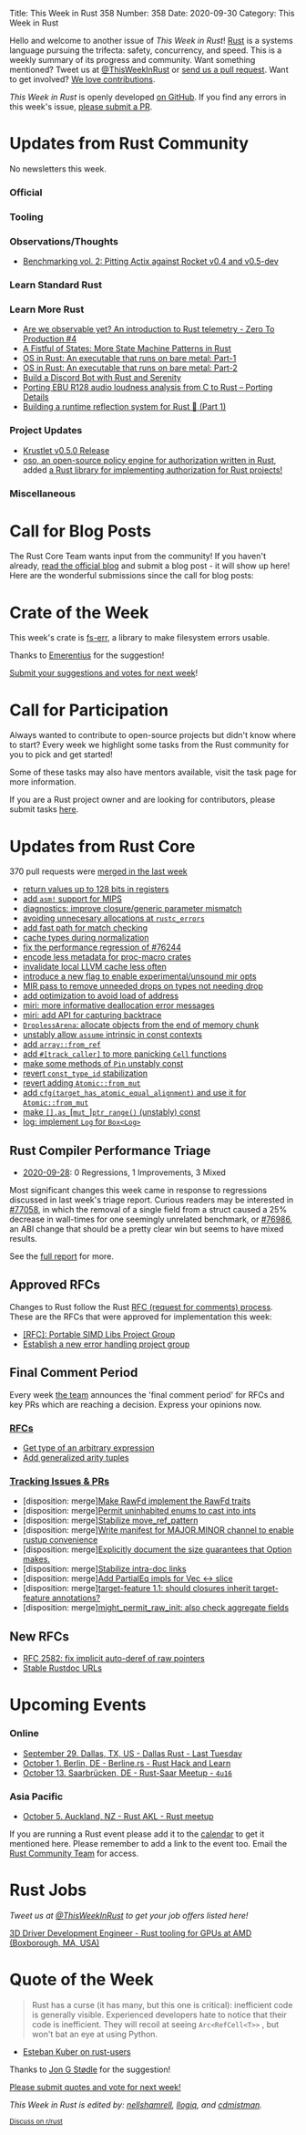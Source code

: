 Title: This Week in Rust 358
Number: 358
Date: 2020-09-30
Category: This Week in Rust

Hello and welcome to another issue of *This Week in Rust*!
[Rust](http://rust-lang.org) is a systems language pursuing the trifecta: safety, concurrency, and speed.
This is a weekly summary of its progress and community.
Want something mentioned? Tweet us at [@ThisWeekInRust](https://twitter.com/ThisWeekInRust) or [send us a pull request](https://github.com/emberian/this-week-in-rust).
Want to get involved? [We love contributions](https://github.com/rust-lang/rust/blob/master/CONTRIBUTING.md).

*This Week in Rust* is openly developed [on GitHub](https://github.com/emberian/this-week-in-rust).
If you find any errors in this week's issue, [please submit a PR](https://github.com/emberian/this-week-in-rust/pulls).

# Updates from Rust Community

No newsletters this week.

### Official

### Tooling

### Observations/Thoughts
* [Benchmarking vol. 2: Pitting Actix against Rocket v0.4 and v0.5-dev](https://matej.laitl.cz/bench-actix-rocket/)

### Learn Standard Rust

### Learn More Rust
* [Are we observable yet? An introduction to Rust telemetry - Zero To Production #4](https://www.lpalmieri.com/posts/2020-09-27-zero-to-production-4-are-we-observable-yet/)
* [A Fistful of States: More State Machine Patterns in Rust](https://deislabs.io/posts/a-fistful-of-states/)
* [OS in Rust: An executable that runs on bare metal: Part-1](https://blog.knoldus.com/os-in-rust-an-executable-that-runs-on-bare-metal-part-1/)
* [OS in Rust: An executable that runs on bare metal: Part-2](https://blog.knoldus.com/os-in-rust-an-executable-that-runs-on-bare-metal-part-2/)
* [Build a Discord Bot with Rust and Serenity](https://developers.facebook.com/blog/post/2020/09/30/build-discord-bot-with-rust-and-serenity/)
* [Porting EBU R128 audio loudness analysis from C to Rust – Porting Details](https://coaxion.net/blog/2020/09/porting-ebu-r128-audio-loudness-analysis-from-c-to-rust-porting-details/)
* [Building a runtime reflection system for Rust 🦀️ (Part 1)](https://www.osohq.com/post/rust-reflection-pt-1)

### Project Updates
* [Krustlet v0.5.0 Release](https://github.com/deislabs/krustlet/releases/tag/v0.5.0)
* [oso, an open-source policy engine for authorization written in Rust](https://github.com/osohq/oso), added [a Rust library for implementing authorization for Rust projects!](https://docs.rs/oso/0.6.0-alpha/oso/)

### Miscellaneous

# Call for Blog Posts

The Rust Core Team wants input from the community!
If you haven't already, [read the official blog](https://blog.rust-lang.org/2020/09/03/Planning-2021-Roadmap.html) and submit a blog post - it will show up here!
Here are the wonderful submissions since the call for blog posts:

# Crate of the Week

This week's crate is [fs-err](https://crates.io/crates/fs-err), a library to make filesystem errors usable.

Thanks to [Emerentius](https://users.rust-lang.org/t/crate-of-the-week/2704/821) for the suggestion!

[Submit your suggestions and votes for next week][submit_crate]!

[submit_crate]: https://users.rust-lang.org/t/crate-of-the-week/2704

# Call for Participation

Always wanted to contribute to open-source projects but didn't know where to start?
Every week we highlight some tasks from the Rust community for you to pick and get started!

Some of these tasks may also have mentors available, visit the task page for more information.

If you are a Rust project owner and are looking for contributors, please submit tasks [here][guidelines].

[guidelines]: https://users.rust-lang.org/t/twir-call-for-participation/4821

# Updates from Rust Core

370 pull requests were [merged in the last week][merged]

[merged]: https://github.com/search?q=is%3Apr+org%3Arust-lang+is%3Amerged+merged%3A2020-09-21..2020-09-28

* [return values up to 128 bits in registers](https://github.com/rust-lang/rust/pull/76986)
* [add `asm!` support for MIPS](https://github.com/rust-lang/rust/pull/76839)
* [diagnostics: improve closure/generic parameter mismatch](https://github.com/rust-lang/rust/pull/76711)
* [avoiding unnecesary allocations at `rustc_errors`](https://github.com/rust-lang/rust/pull/76846)
* [add fast path for match checking](https://github.com/rust-lang/rust/pull/76918)
* [cache types during normalization](https://github.com/rust-lang/rust/pull/76928)
* [fix the performance regression of #76244](https://github.com/rust-lang/rust/pull/76913)
* [encode less metadata for proc-macro crates](https://github.com/rust-lang/rust/pull/76897)
* [invalidate local LLVM cache less often](https://github.com/rust-lang/rust/pull/77126)
* [introduce a new flag to enable experimental/unsound mir opts](https://github.com/rust-lang/rust/pull/76899)
* [MIR pass to remove unneeded drops on types not needing drop](https://github.com/rust-lang/rust/pull/76673)
* [add optimization to avoid load of address](https://github.com/rust-lang/rust/pull/76683)
* [miri: more informative deallocation error messages](https://github.com/rust-lang/rust/pull/77047)
* [miri: add API for capturing backtrace](https://github.com/rust-lang/miri/pull/1559)
* [`DroplessArena`: allocate objects from the end of memory chunk](https://github.com/rust-lang/rust/pull/77014)
* [unstably allow `assume` intrinsic in const contexts](https://github.com/rust-lang/rust/pull/76973)
* [add `array::from_ref`](https://github.com/rust-lang/rust/pull/77074)
* [add `#[track_caller]` to more panicking `Cell` functions](https://github.com/rust-lang/rust/pull/77055)
* [make some methods of `Pin` unstably const](https://github.com/rust-lang/rust/pull/76655)
* [revert `const_type_id` stabilization](https://github.com/rust-lang/rust/pull/77083)
* [revert adding `Atomic::from_mut`](https://github.com/rust-lang/rust/pull/76967)
* [add `cfg(target_has_atomic_equal_alignment)` and use it for `Atomic::from_mut`](https://github.com/rust-lang/rust/pull/76965)
* [make `[].as_`[`mut_`]`ptr_range()` (unstably) const](https://github.com/rust-lang/rust/pull/77097)
* [log: implement `Log` for `Box<Log>`](https://github.com/rust-lang/log/pull/414)

## Rust Compiler Performance Triage

* [2020-09-28](https://github.com/rust-lang/rustc-perf/blob/master/triage/2020-09-28.md):
0 Regressions, 1 Improvements, 3 Mixed


Most significant changes this week came in response to regressions discussed in
last week's triage report. Curious readers may be interested in
[#77058](https://github.com/rust-lang/rust/issues/77058), in which the removal
of a single field from a struct caused a 25% decrease in wall-times for one
seemingly unrelated benchmark, or
[#76986](https://github.com/rust-lang/rust/issues/76986), an ABI change that
should be a pretty clear win but seems to have mixed results.

See the [full report](https://github.com/rust-lang/rustc-perf/blob/master/triage/2020-09-28.md) for more.

## Approved RFCs

Changes to Rust follow the Rust [RFC (request for comments) process](https://github.com/rust-lang/rfcs#rust-rfcs). These
are the RFCs that were approved for implementation this week:

* [[RFC]: Portable SIMD Libs Project Group](https://github.com/rust-lang/rfcs/pull/2977)
* [Establish a new error handling project group](https://github.com/rust-lang/rfcs/pull/2965)

## Final Comment Period

Every week [the team](https://www.rust-lang.org/team.html) announces the
'final comment period' for RFCs and key PRs which are reaching a
decision. Express your opinions now.

### [RFCs](https://github.com/rust-lang/rfcs/labels/final-comment-period)
* [Get type of an arbitrary expression](https://github.com/rust-lang/rfcs/pull/2706)
* [Add generalized arity tuples](https://github.com/rust-lang/rfcs/pull/2702)

### [Tracking Issues & PRs](https://github.com/rust-lang/rust/labels/final-comment-period)

* [disposition: merge][Make RawFd implement the RawFd traits](https://github.com/rust-lang/rust/pull/76969)
* [disposition: merge][Permit uninhabited enums to cast into ints](https://github.com/rust-lang/rust/pull/76199)
* [disposition: merge][Stabilize move_ref_pattern](https://github.com/rust-lang/rust/pull/76119)
* [disposition: merge][Write manifest for MAJOR.MINOR channel to enable rustup convenience](https://github.com/rust-lang/rust/pull/76107)
* [disposition: merge][Explicitly document the size guarantees that Option makes.](https://github.com/rust-lang/rust/pull/75454)
* [disposition: merge][Stabilize intra-doc links](https://github.com/rust-lang/rust/pull/74430)
* [disposition: merge][Add PartialEq impls for Vec <-> slice](https://github.com/rust-lang/rust/pull/74194)
* [disposition: merge][target-feature 1.1: should closures inherit target-feature annotations?](https://github.com/rust-lang/rust/issues/73631)
* [disposition: merge][might_permit_raw_init: also check aggregate fields](https://github.com/rust-lang/rust/pull/71274)

## New RFCs

* [RFC 2582: fix implicit auto-deref of raw pointers](https://github.com/rust-lang/rfcs/pull/2987)
* [Stable Rustdoc URLs](https://github.com/rust-lang/rfcs/pull/2988)

# Upcoming Events

### Online
* [September 29. Dallas, TX, US - Dallas Rust - Last Tuesday](https://www.meetup.com/Dallas-Rust/events/jqxqwrybcmbmc/)
* [October 1. Berlin, DE - Berline.rs - Rust Hack and Learn](https://www.meetup.com/opentechschool-berlin/events/txcprrybcnbcb/)
* [October 13. Saarbrücken, DE - Rust-Saar Meetup - `4u16`](https://www.meetup.com/Rust-Saar/events/273252813/)

### Asia Pacific
* [October 5. Auckland, NZ - Rust AKL - Rust meetup](https://www.meetup.com/rust-akl/events/266876708/)

If you are running a Rust event please add it to the [calendar] to get
it mentioned here. Please remember to add a link to the event too.
Email the [Rust Community Team][community] for access.

[calendar]: https://www.google.com/calendar/embed?src=apd9vmbc22egenmtu5l6c5jbfc%40group.calendar.google.com
[community]: mailto:community-team@rust-lang.org

# Rust Jobs

*Tweet us at [@ThisWeekInRust](https://twitter.com/ThisWeekInRust) to get your job offers listed here!*

[3D Driver Development Engineer - Rust tooling for GPUs at AMD (Boxborough, MA, USA)](https://jobs.amd.com/job/Boxborough-3D-Driver-Development-Engineer-80489-Mass/677678000/)

# Quote of the Week

> Rust has a curse (it has many, but this one is critical): inefficient code is generally visible. Experienced developers hate to notice that their code is inefficient. They will recoil at seeing `Arc<RefCell<T>>` , but won't bat an eye at using Python.

- [Esteban Kuber on rust-users](https://users.rust-lang.org/t/failed-to-contribute-due-to-difficulty-in-understanding-rust/49148/6)

Thanks to [Jon G Stødle](https://users.rust-lang.org/t/twir-quote-of-the-week/328/945) for the suggestion!

[Please submit quotes and vote for next week!](https://users.rust-lang.org/t/twir-quote-of-the-week/328)

*This Week in Rust is edited by: [nellshamrell](https://github.com/nellshamrell), [llogiq](https://github.com/llogiq), and [cdmistman](https://github.com/cdmistman).*

<small>[Discuss on r/rust](https://www.reddit.com/r/rust/comments/iu3ge0/this_week_in_rust_356/)</small>
